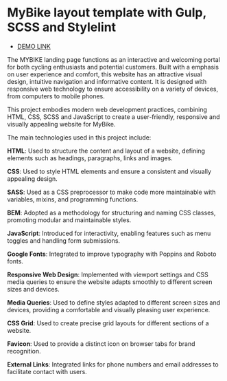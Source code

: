 # MyBike layout template with Gulp, SCSS and Stylelint

  - [DEMO LINK](https://github.com/Maks-Tsarenko/MyBike-landing)

The MYBIKE landing page functions as an interactive and welcoming portal for both cycling enthusiasts and potential customers. Built with a emphasis on user experience and comfort, this website has an attractive visual design, intuitive navigation and informative content. It is designed with responsive web technology to ensure accessibility on a variety of devices, from computers to mobile phones.

This project embodies modern web development practices, combining HTML, CSS, SCSS and JavaScript to create a user-friendly, responsive and visually appealing website for MyBike.

The main technologies used in this project include:

   **HTML**: Used to structure the content and layout of a website, defining elements such as headings, paragraphs, links and images.

  **CSS**: Used to style HTML elements and ensure a consistent and visually appealing design.

  **SASS**: Used as a CSS preprocessor to make code more maintainable with variables, mixins, and programming functions.

  **BEM**: Adopted as a methodology for structuring and naming CSS classes, promoting modular and maintainable styles.

  **JavaScript**: Introduced for interactivity, enabling features such as menu toggles and handling form submissions.

  **Google Fonts**: Integrated to improve typography with Poppins and Roboto fonts.

  **Responsive Web Design**: Implemented with viewport settings and CSS media queries to ensure the website adapts smoothly to different screen sizes and devices.

  **Media Queries**: Used to define styles adapted to different screen sizes and devices, providing a comfortable and visually pleasing user experience.

  **CSS Grid**: Used to create precise grid layouts for different sections of a website.

  **Favicon**: Used to provide a distinct icon on browser tabs for brand recognition.

  **External Links**: Integrated links for phone numbers and email addresses to facilitate contact with users.
